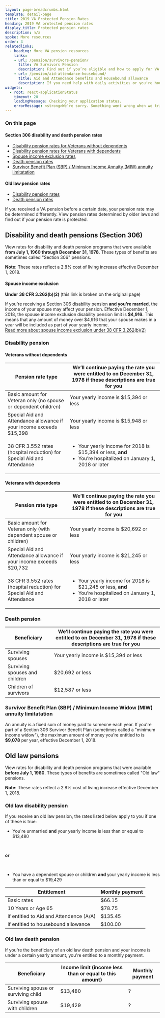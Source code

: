 ```yaml
---
layout: page-breadcrumbs.html
template: detail-page
title: 2019 VA Protected Pension Rates
heading: 2019 VA protected pension rates
display_title: Protected pension rates
description: n/a
spoke: More resources
order: 3
relatedlinks:
  - heading: More VA pension resources
    links:
    - url: /pension/survivors-pension/
      title: VA Survivors Pension
      description: Find out if you’re eligible and how to apply for VA pension benefits as a surviving spouse or child of a deceased Veteran with wartime service.
    - url: /pension/aid-attendance-housebound/
      title: Aid and Attendance benefits and Housebound allowance
      description: If you need help with daily activities or you're housebound, find out how to apply for extra VA pension benefits.
widgets:
  - root: react-applicationStatus
    timeout: 20
    loadingMessage: Checking your application status.
    errorMessage: <strong>We’re sorry. Something went wrong when we tried to load your saved application.</strong><br/>Please try refreshing your browser in a few minutes.
---
```


### On this page

#### Section 306 disability and death pension rates
- [Disability pension rates for Veterans without dependents](####Veterans-without-dependents)
- [Disability pension rates for Veterans with dependents](####Veteran-with-dependents)
- [Spouse income exclusion rates](###Spouse-income-exclusion)
- [Death pension rates](####Death-pension)
- [Survivor Benefit Plan (SBP) / Minimum Income Annuity (MIW) annuity limitatation](###Survivor-Benefit-Plan-(SBP)-/-Minimum-Income-Annuity-(MIW)-annuity-limitatation)

#### Old law pension rates
- [Disability pension rates](###Old-law-disability-pension)
- [Death pension rates](###Old-law-death-pension)



<div class="va-introtext">

If you received a VA pension before a certain date, your pension rate may be determined differently. View pension rates determined by older laws and find out if your pension rate is protected.

</div>

## Disability and death pensions (Section 306)

View rates for disability and death pension programs that were available <b>from July 1, 1960 through December 31, 1978</b>. These types of benefits are sometimes called  "Section 306" pensions.

<b>Note:</b> These rates reflect a 2.8% cost of living increase effective December 1, 2018.


#### Spouse income exclusion
<strong>Under 38 CFR 3.262(b)(2)</strong> (this link is broken on the original page)

If you're receiving a Section 306 disability pension **and you're married**, the income of your spouse may affect your pension. Effective December 1, 2018, the spouse income exclusion disability pension limit is <b>$4,916</b>. This means that any amount of money over $4,916 that your spouse makes in a year will be included as part of your yearly income. 
<br>
[Read more about spouse income exclusion under 38 CFR 3.262(b)(2)](https://www.ecfr.gov/cgi-bin/text-idx?SID=ad275643432556b9dda942343fb89296&mc=true&node=pt38.1.3&rgn=div58#se38.1.3_126)

### Disability pension

#### Veterans without dependents

| Pension rate type | We’ll continue paying the rate you were entitled to on December 31, 1978 if these descriptions are true for you |
| --- | --- |
| Basic amount for Veteran only (no spouse or dependent children) | Your yearly income is $15,394 or less |
| Special Aid and Attendance allowance if your income exceeds $15,398 | Your yearly income is $15,948 or less |
| 38 CFR 3.552 rates (hospital reduction) for Special Aid and Attendance | <ul><li>Your yearly income for 2018 is $15,394 or less, **and**<li>You’re hospitalized on January 1, 2018 or later</li></ul> |


#### Veterans with dependents

| Pension rate type | We’ll continue paying the rate you were entitled to on December 31, 1978 if these descriptions are true for you |
| --- | --- |
| Basic amount for Veteran only (with dependent spouse or children) | Your yearly income is $20,692 or less |
| Special Aid and Attendance allowance if your income exceeds $20,732 | Your yearly income is $21,245 or less |
| 38 CFR 3.552 rates (hospital reduction) for Special Aid and Attendance | <ul><li>Your yearly income for 2018 is $21,245 or less, **and**<li>You’re hospitalized on January 1, 2018 or later</li></ul> |


### Death pension

| Beneficiary | We’ll continue paying the rate you were entitled to on December 31, 1978 if these descriptions are true for you |
| --- | --- |
| Surviving spouses | Your yearly income is $15,394 or less | 
| Surviving spouses and children | $20,692 or less |
| Children of survivors | $12,587 or less | 


### Survivor Benefit Plan (SBP) / Minimum Income Widow (MIW) annuity limitatation

An annuity is a fixed sum of money paid to someone each year. If you're part of a Section 306 Survivor Benefit Plan (sometimes called a "minimum income widow"), the maximum amount of money you're entitled to is <b>$9,078</b> per year, effective December 1, 2018. 

## Old law pensions

View rates for disability and death pension programs that were available <b>before July 1, 1960</b>. These types of benefits are sometimes called  "Old law" pensions.

<b>Note:</b> These rates reflect a 2.8% cost of living increase effective December 1, 2018.

### Old law disability pension

If you receive an old law pension, the rates listed below apply to you if one of these is true:

- You're unmarried **and** your yearly income is less than or equal to $13,480
<br>

<b>or</b>

<br>

- You have a dependent spouse or children **and** your yearly income is less than or equal to $19,429


| Entitlement | Monthly payment | 
|--------------- | ---------------------- | 
| Basic rates | $66.15 |
| 10 Years or Age 65 | $78.75 | 
| If entitled to Aid and Attendence (A/A) | $135.45 |
| If entitled to housebound allowance | $100.00 |


### Old law death pension

If you're the beneficiary of an old law death pension and your income is under a certain yearly amount, you're entitled to a monthly payment.

| Beneficiary | Income limit (income less than or equal to this amount) | Monthly payment |
|--------------- | ---------------------- | ----- |
| Surviving spouse or surviving child | $13,480 | ? |
| Surviving spouse with children | $19,429 | ? |

